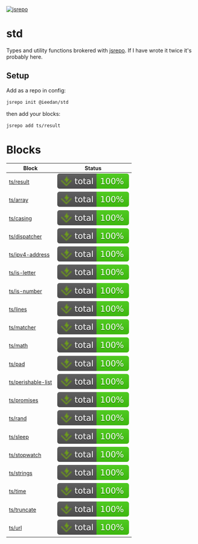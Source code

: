 <!-- can't merge if it's not passing -->

[![jsrepo](https://jsrepo.dev/badges/registry/blocks?url=github/ieedan/std)](https://jsrepo.dev/registry?url=github/ieedan/std)

# std

Types and utility functions brokered with [jsrepo](https://jsrepo.dev). If I have wrote it twice it's probably here.

## Setup

Add as a repo in config:

```bash
jsrepo init @ieedan/std
```

then add your blocks:

```bash
jsrepo add ts/result
```

# Blocks

| Block                                                                                          | Status                                                                                           |
| ---------------------------------------------------------------------------------------------- | ------------------------------------------------------------------------------------------------ |
| [ts/result](https://ieedan.github.io/std/classes/result.Result.html)                           | ![Tests](https://raw.githubusercontent.com/ieedan/std/refs/heads/main/badges/coverage-total.svg) |
| [ts/array](https://ieedan.github.io/std/modules/array.html)                                    | ![Tests](https://raw.githubusercontent.com/ieedan/std/refs/heads/main/badges/coverage-total.svg) |
| [ts/casing](https://ieedan.github.io/std/modules/casing.html)                                  | ![Tests](https://raw.githubusercontent.com/ieedan/std/refs/heads/main/badges/coverage-total.svg) |
| [ts/dispatcher](https://ieedan.github.io/std/classes/dispatcher.Dispatcher.html)               | ![Tests](https://raw.githubusercontent.com/ieedan/std/refs/heads/main/badges/coverage-total.svg) |
| [ts/ipv4-address](https://ieedan.github.io/std/modules/ipv4-address.html)                      | ![Tests](https://raw.githubusercontent.com/ieedan/std/refs/heads/main/badges/coverage-total.svg) |
| [ts/is-letter](https://ieedan.github.io/std/functions/is-letter.isLetter.html)                 | ![Tests](https://raw.githubusercontent.com/ieedan/std/refs/heads/main/badges/coverage-total.svg) |
| [ts/is-number](https://ieedan.github.io/std/functions/is-number.isNumber.html)                 | ![Tests](https://raw.githubusercontent.com/ieedan/std/refs/heads/main/badges/coverage-total.svg) |
| [ts/lines](https://ieedan.github.io/std/modules/lines.html)                                    | ![Tests](https://raw.githubusercontent.com/ieedan/std/refs/heads/main/badges/coverage-total.svg) |
| [ts/matcher](https://ieedan.github.io/std/classes/matcher.Matcher.html)                        | ![Tests](https://raw.githubusercontent.com/ieedan/std/refs/heads/main/badges/coverage-total.svg) |
| [ts/math](https://ieedan.github.io/std/modules/math.html)                                      | ![Tests](https://raw.githubusercontent.com/ieedan/std/refs/heads/main/badges/coverage-total.svg) |
| [ts/pad](https://ieedan.github.io/std/functions/pad.leftPad.html)                              | ![Tests](https://raw.githubusercontent.com/ieedan/std/refs/heads/main/badges/coverage-total.svg) |
| [ts/perishable-list](https://ieedan.github.io/std/classes/perishable-list.PerishableList.html) | ![Tests](https://raw.githubusercontent.com/ieedan/std/refs/heads/main/badges/coverage-total.svg) |
| [ts/promises](https://ieedan.github.io/std/modules/promises.html)                              | ![Tests](https://raw.githubusercontent.com/ieedan/std/refs/heads/main/badges/coverage-total.svg) |
| [ts/rand](https://ieedan.github.io/std/functions/rand.rand.html)                               | ![Tests](https://raw.githubusercontent.com/ieedan/std/refs/heads/main/badges/coverage-total.svg) |
| [ts/sleep](https://ieedan.github.io/std/functions/sleep.sleep.html)                            | ![Tests](https://raw.githubusercontent.com/ieedan/std/refs/heads/main/badges/coverage-total.svg) |
| [ts/stopwatch](https://ieedan.github.io/std/classes/stopwatch.StopWatch.html)                  | ![Tests](https://raw.githubusercontent.com/ieedan/std/refs/heads/main/badges/coverage-total.svg) |
| [ts/strings](https://ieedan.github.io/std/modules/strings.html)                                | ![Tests](https://raw.githubusercontent.com/ieedan/std/refs/heads/main/badges/coverage-total.svg) |
| [ts/time](https://ieedan.github.io/std/functions/time.formatDuration.html)                     | ![Tests](https://raw.githubusercontent.com/ieedan/std/refs/heads/main/badges/coverage-total.svg) |
| [ts/truncate](https://ieedan.github.io/std/functions/truncate.truncate.html)                   | ![Tests](https://raw.githubusercontent.com/ieedan/std/refs/heads/main/badges/coverage-total.svg) |
| [ts/url](https://ieedan.github.io/std/functions/url.join.html)                                 | ![Tests](https://raw.githubusercontent.com/ieedan/std/refs/heads/main/badges/coverage-total.svg) |
